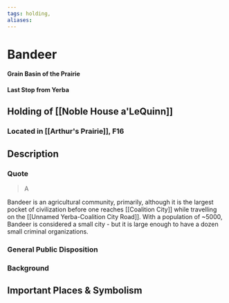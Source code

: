 ```yaml
---
tags: holding,
aliases:
---
```

# Bandeer
#### Grain Basin of the Prairie
#### Last Stop from Yerba
## Holding of [[Noble House a'LeQuinn]]
### Located in [[Arthur's Prairie]], F16
## Description
### Quote

> A

Bandeer is an agricultural community, primarily, although it is the largest pocket of civilization before one reaches [[Coalition City]] while travelling on the [[Unnamed Yerba-Coalition City Road]]. With a population of ~5000, Bandeer is considered a small city - but it is large enough to have a dozen small criminal organizations.

### General Public Disposition

### Background
## Important Places & Symbolism


